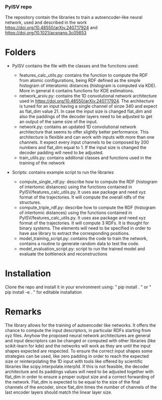 ### PyISV repo

The repository contain the libraries to train a autoencoder-like neural network, used and described in the work https://doi.org/10.48550/arXiv.2407.17924 and https://doi.org/10.1021/acsnano.3c05653

# Folders
- PyISV contains the file with the classes and the functions used:
  - features_calc_utils.py: contains the function to compute the RDF from atomic configurations, being RDF defined as the simple histogram of interatomic distances (histogram is computed via KDE). More in general it contains functions for KDE estimations.
  - network_arxiv.py: contains the 1D convolutional network architecture used in https://doi.org/10.48550/arXiv.2407.17924. The architecture is tuned for an input having a single channel of sinze 340 and expect as flat_dim value 21. In case the input size is changed flat_dim and also the paddings of the decoder layers need to be adjusted to get an output of the same size of the input.
  - network.py: contains an updated 1D convolutional network architecture that seems to offer slightly better performance. This architecture is flexible and can work with inputs with more than one channels. It expect every input channels to be composed by 200 numbers and flat_dim equal to 1. If the input size is changed the decoder padding will need to be adjusted. 
  - train_utils.py: contains additonal classes and functions used in the training of the network

- Scripts: contains example script to run the libraries
  - compute_single_rdf.py: describe how to compute the RDF (histogram of intertomic distances) using the functions contained in PyISV/features_calc_utils.py. It uses ase package and need xyz format of the trajectories. It will compute the overall rdfs of the structures.
  - compute_triple_rdf.py: describe how to compute the RDF (histogram of intertomic distances) using the functions contained in PyISV/features_calc_utils.py. It uses ase package and need xyz format of the trajectories. It will compute 3 RDFs. It is thought for binary systems. The elements will need to be specified in order to have ase library to extract the corresponding positions.
  - model_training_script.py: contains the code to train the network, contains a routine to generate random data to test the code.
  - model_evaluation_script.py: script to run the trained model and evaluate the bottleneck and reconstructions

# Installation
Clone the repo and install it in your environment using:
" pip install . " or " pip install -e . " for editable installation

# Remarks

The library allows for the training of autoencoder like networks. It offers the chance to compute the input descriptors, in particular RDFs starting from xyz files. Anyhow the proposed neural network architectures are general and input descriptors can be changed or computed with other libraries (like scikit-learn for kde) and the networks will work as they are until the input shapes expected are respected. To ensure the correct input shapes some strategies can be used, like zero padding in order to reach the expected size or reinterpolating the 1D input with tools like offered by scientific libraries like scipy.interpolate.interp1d.
If this is not feasible, the decoder architecture and its paddings values will need to be adjusted together with flat_dim in order to ensure a proper output size and a correct forwarding of the network.
Flat_dim is expected to be equal to the size of the final channels of the encoder, since flat_dim times the number of channels of the last encoder layers should match the linear layer size. 
